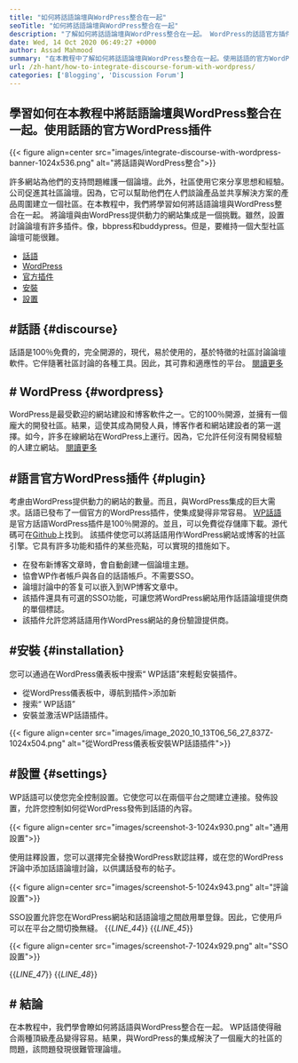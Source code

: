 ```yaml
---
title: "如何將話語論壇與WordPress整合在一起" 
seoTitle: "如何將話語論壇與WordPress整合在一起" 
description: "了解如何將話語論壇與WordPress整合在一起。 WordPress的話語官方插件的安裝和配置。" 
date: Wed, 14 Oct 2020 06:49:27 +0000
author: Assad Mahmood
summary: "在本教程中了解如何將話語論壇與WordPress整合在一起。使用話語的官方WordPress插件" 
url: /zh-hant/how-to-integrate-discourse-forum-with-wordpress/
categories: ['Blogging', 'Discussion Forum']
---
```


## 學習如何在本教程中將話語論壇與WordPress整合在一起。使用話語的官方WordPress插件

{{< figure align=center src="images/integrate-discourse-with-wordpress-banner-1024x536.png" alt="將話語與WordPress整合">}}

許多網站為他們的支持問題維護一個論壇。此外，社區使用它來分享思想和經驗。公司促進其社區論壇。因為，它可以幫助他們在人們談論產品並共享解決方案的產品周圍建立一個社區。在本教程中，我們將學習如何將話語論壇與WordPress整合在一起。
將論壇與由WordPress提供動力的網站集成是一個挑戰。雖然，設置討論論壇有許多插件。像，bbpress和buddypress。但是，要維持一個大型社區論壇可能很難。
  * [話語][1]
  * [WordPress][2]
  * [官方插件][3]
  * [安裝][4]
  * [設置][5]

## #話語 {#discourse}
話語是100％免費的，完全開源的，現代，易於使用的，基於特徵的社區討論論壇軟件。它伴隨著社區討論的各種工具。因此，其可靠和適應性的平台。 [閱讀更多][6]

## # WordPress   {#wordpress}
WordPress是最受歡迎的網站建設和博客軟件之一。它的100％開源，並擁有一個龐大的開發社區。結果，這使其成為開發人員，博客作者和網站建設者的第一選擇。如今，許多在線網站在WordPress上運行。因為，它允許任何沒有開發經驗的人建立網站。 [閱讀更多][7]

## #語言官方WordPress插件 {#plugin}
考慮由WordPress提供動力的網站的數量。而且，與WordPress集成的巨大需求。話語已發布了一個官方的WordPress插件，使集成變得非常容易。
[WP話語][8]是官方話語WordPress插件是100％開源的。並且，可以免費從存儲庫下載。源代碼可在[Github][9]上找到。
該插件使您可以將話語用作WordPress網站或博客的社區引擎。它具有許多功能和插件的某些亮點，可以實現的措施如下。
* 在發布新博客文章時，會自動創建一個論壇主題。
* 協會WP作者帳戶與各自的話語帳戶。不需要SSO。
* 論壇討論中的答复可以嵌入到WP博客文章中。
* 該插件還具有可選的SSO功能，可讓您將WordPress網站用作話語論壇提供商的單個標誌。
* 該插件允許您將話語用作WordPress網站的身份驗證提供商。

## #安裝 {#installation}
您可以通過在WordPress儀表板中搜索“ WP話語”來輕鬆安裝插件。
* 從WordPress儀表板中，導航到插件>添加新
* 搜索“ WP話語”
* 安裝並激活WP話語插件。

{{< figure align=center src="images/image_2020_10_13T06_56_27_837Z-1024x504.png" alt="從WordPress儀表板安裝WP話語插件">}}


## #設置 {#settings}
WP話語可以使您完全控制設置。它使您可以在兩個平台之間建立連接。發佈設置，允許您控制如何從WordPress發佈到話語的內容。

{{< figure align=center src="images/screenshot-3-1024x930.png" alt="通用設置">}}

使用註釋設置，您可以選擇完全替換WordPress默認註釋，或在您的WordPress評論中添加話語論壇討論，以供講話發布的帖子。

{{< figure align=center src="images/screenshot-5-1024x943.png" alt="評論設置">}}

SSO設置允許您在WordPress網站和話語論壇之間啟用單登錄。因此，它使用戶可以在平台之間切換無縫。
{{_LINE_44_}}
{{_LINE_45_}}

{{< figure align=center src="images/screenshot-7-1024x929.png" alt="SSO設置">}}

{{_LINE_47_}}
{{_LINE_48_}}

## #  結論
在本教程中，我們學會瞭如何將話語與WordPress整合在一起。 WP話語使得融合兩種頂級產品變得容易。結果，與WordPress的集成解決了一個龐大的社區的問題，該問題發現很難管理論壇。

  
[1]: #discourse
[2]: #wordpress
[3]: #plugin
[4]: #installation
[5]: #settings
[6]: https://products.containerize.com/discussion-forum/discourse
[7]: https://products.containerize.com/blogging/wordpress
[8]: https://wordpress.org/plugins/wp-discourse/
[9]: https://github.com/discourse/wp-discourse
